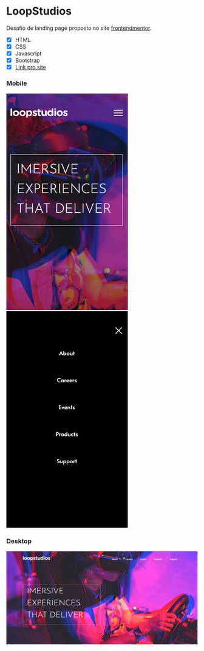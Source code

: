 # LoopStudios
 Desafio de landing page proposto no site [frontendmentor](https://www.frontendmentor.io/profile/luizlopes12).
 
- [x] HTML
- [x] CSS
- [x] Javascript
- [x] Bootstrap 
- [x] [Link pro site](https://luizlopes12.github.io/LoopStudios/)
 ### Mobile
![imagem mobile](https://github.com/luizlopes12/LoopStudios/blob/main/Screenshot_1.png)
![imagem mobile](https://github.com/luizlopes12/LoopStudios/blob/main/Screenshot_3.png)
### Desktop
![imagem desktop](https://github.com/luizlopes12/LoopStudios/blob/main/Screenshot_2.png)

